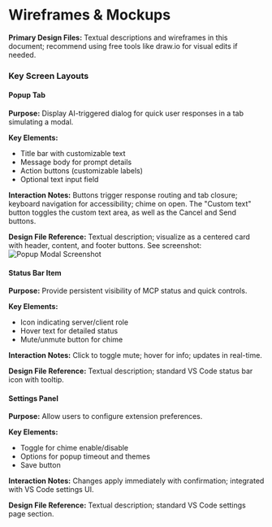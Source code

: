 # Wireframes & Mockups

**Primary Design Files:** Textual descriptions and wireframes in this document; recommend using free tools like draw.io for visual edits if needed.

### Key Screen Layouts

#### Popup Tab

**Purpose:** Display AI-triggered dialog for quick user responses in a tab simulating a modal.

**Key Elements:**
- Title bar with customizable text
- Message body for prompt details
- Action buttons (customizable labels)
- Optional text input field

**Interaction Notes:** Buttons trigger response routing and tab closure; keyboard navigation for accessibility; chime on open. The "Custom text" button toggles the custom text area, as well as the Cancel and Send buttons.

**Design File Reference:** Textual description; visualize as a centered card with header, content, and footer buttons. See screenshot: ![Popup Modal Screenshot](./images/modal-screenshot.png)

#### Status Bar Item

**Purpose:** Provide persistent visibility of MCP status and quick controls.

**Key Elements:**
- Icon indicating server/client role
- Hover text for detailed status
- Mute/unmute button for chime

**Interaction Notes:** Click to toggle mute; hover for info; updates in real-time.

**Design File Reference:** Textual description; standard VS Code status bar icon with tooltip.

#### Settings Panel

**Purpose:** Allow users to configure extension preferences.

**Key Elements:**
- Toggle for chime enable/disable
- Options for popup timeout and themes
- Save button

**Interaction Notes:** Changes apply immediately with confirmation; integrated with VS Code settings UI.

**Design File Reference:** Textual description; standard VS Code settings page section.
